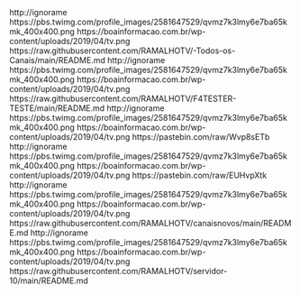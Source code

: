 <?xml version="1.0" encoding="UTF-8" standalone="yes"?>
<item>
<title>>[COLOR green]|[/COLOR][COLOR yellow]|[/COLOR][COLOR white]|[/COLOR] [COLOR mediumblue]CANAIS[/COLOR] [COLOR green][B]R[/B][/COLOR][COLORyellow][B][/B][/COLOR]TV [COLOR yellow]|[/COLOR] [COLOR white]Opiçao-01[/COLOR] [COLOR yellow]|[/COLOR][COLOR lime][B] f4mTester  [/B][/COLOR]</title>
<link>http://ignorame</link>
<thumbnail>https://pbs.twimg.com/profile_images/2581647529/qvmz7k3lmy6e7ba65kmk_400x400.png</thumbnail>
<fanart>https://boainformacao.com.br/wp-content/uploads/2019/04/tv.png</fanart>
<externallink>https://raw.githubusercontent.com/RAMALHOTV/-Todos-os-Canais/main/README.md</externallink>
</item>

<item>
<title>>[COLOR green]|[/COLOR][COLOR yellow]|[/COLOR][COLOR white]|[/COLOR] [COLOR mediumblue]CANAIS[/COLOR] [COLOR green][B]R[/B][/COLOR][COLORyellow][B][/B][/COLOR]TV [COLOR yellow]|[/COLOR] [COLOR white]Opiçao-02[/COLOR] [COLOR yellow]|[/COLOR][COLOR lime][B] f4mTester  [/B][/COLOR]</title>
<link>http://ignorame</link>
<thumbnail>https://pbs.twimg.com/profile_images/2581647529/qvmz7k3lmy6e7ba65kmk_400x400.png</thumbnail>
<fanart>https://boainformacao.com.br/wp-content/uploads/2019/04/tv.png</fanart>
<externallink>https://raw.githubusercontent.com/RAMALHOTV/F4TESTER-TESTE/main/README.md</externallink>
</item>

<item>
<title>>[COLOR green]|[/COLOR][COLOR yellow]|[/COLOR][COLOR white]|[/COLOR] [COLOR mediumblue]CANAIS[/COLOR] [COLOR green][B]R[/B][/COLOR][COLORyellow][B][/B][/COLOR]TV [COLOR yellow]|[/COLOR] [COLOR white]Opiçao-03[/COLOR] [COLOR yellow]|[/COLOR][COLOR lime][B] f4mTester  [/B][/COLOR]</title>
<link>http://ignorame</link>
<thumbnail>https://pbs.twimg.com/profile_images/2581647529/qvmz7k3lmy6e7ba65kmk_400x400.png</thumbnail>
<fanart>https://boainformacao.com.br/wp-content/uploads/2019/04/tv.png</fanart>
<externallink>https://pastebin.com/raw/Wvp8sETb</externallink>
</item>
<item>
<title>>[COLOR green]|[/COLOR][COLOR yellow]|[/COLOR][COLOR white]|[/COLOR] [COLOR mediumblue]CANAIS[/COLOR] [COLOR green][B]R[/B][/COLOR][COLORyellow][B][/B][/COLOR]TV [COLOR yellow]|[/COLOR] [COLOR white]Opiçao-04[/COLOR] [COLOR yellow]|[/COLOR][COLOR lime][B] f4mTester  [/B][/COLOR]</title>
<link>http://ignorame</link>
<thumbnail>https://pbs.twimg.com/profile_images/2581647529/qvmz7k3lmy6e7ba65kmk_400x400.png</thumbnail>
<fanart>https://boainformacao.com.br/wp-content/uploads/2019/04/tv.png</fanart>
<externallink>https://pastebin.com/raw/EUHvpXtk</externallink>
</item>
<item>
<title>>[COLOR green]|[/COLOR][COLOR yellow]|[/COLOR][COLOR white]|[/COLOR] [COLOR mediumblue]CANAIS[/COLOR] [COLOR green][B]R[/B][/COLOR][COLORyellow][B][/B][/COLOR]TV [COLOR yellow]|[/COLOR] [COLOR white]Opiçao-05[/COLOR] [COLOR yellow]|[/COLOR][COLOR lime][B] f4mTester  [/B][/COLOR]</title>
<link>http://ignorame</link>
<thumbnail>https://pbs.twimg.com/profile_images/2581647529/qvmz7k3lmy6e7ba65kmk_400x400.png</thumbnail>
<fanart>https://boainformacao.com.br/wp-content/uploads/2019/04/tv.png</fanart>
<externallink>https://raw.githubusercontent.com/RAMALHOTV/canaisnovos/main/README.md</externallink>
</item>
<item>
<title>>[COLOR green]|[/COLOR][COLOR yellow]|[/COLOR][COLOR white]|[/COLOR] [COLOR mediumblue]CANAIS[/COLOR] [COLOR green][B]R[/B][/COLOR][COLORyellow][B][/B][/COLOR]TV [COLOR yellow]|[/COLOR] [COLOR white]Opiçao-06[/COLOR] [COLOR yellow]|[/COLOR][COLOR lime][B] f4mTester  [/B][/COLOR]</title>
<link>http://ignorame</link>
<thumbnail>https://pbs.twimg.com/profile_images/2581647529/qvmz7k3lmy6e7ba65kmk_400x400.png</thumbnail>
<fanart>https://boainformacao.com.br/wp-content/uploads/2019/04/tv.png</fanart>
<externallink>https://raw.githubusercontent.com/RAMALHOTV/servidor-10/main/README.md</externallink>
</item>



